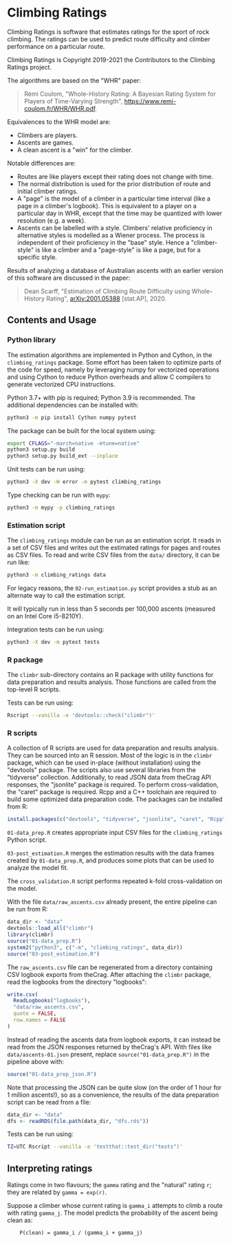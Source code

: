 # Climbing Ratings

Climbing Ratings is software that estimates ratings for the sport of rock climbing.  The ratings can be used to predict route difficulty and climber performance on a particular route.

Climbing Ratings is Copyright 2019-2021 the Contributors to the Climbing Ratings project.

The algorithms are based on the "WHR" paper:

> Rémi Coulom, "Whole-History Rating: A Bayesian Rating System for Players of Time-Varying Strength", <https://www.remi-coulom.fr/WHR/WHR.pdf>.

Equivalences to the WHR model are:

-   Climbers are players.
-   Ascents are games.
-   A clean ascent is a "win" for the climber.

Notable differences are:

-   Routes are like players except their rating does not change with time.
-   The normal distribution is used for the prior distribution of route and initial climber ratings.
-   A "page" is the model of a climber in a particular time interval (like a page in a climber's logbook).  This is equivalent to a player on a particular day in WHR, except that the time may be quantized with lower resolution (e.g. a week).
-   Ascents can be labelled with a style.  Climbers' relative proficiency in alternative styles is modelled as a Wiener process.  The process is independent of their proficiency in the "base" style.  Hence a "climber-style" is like a climber and a "page-style" is like a page, but for a specific style.

Results of analyzing a database of Australian ascents with an earlier version of this software are discussed in the paper:

> Dean Scarff, "Estimation of Climbing Route Difficulty using Whole-History Rating", [arXiv:2001.05388](https://arxiv.org/abs/2001.05388) [stat.AP], 2020.

## Contents and Usage

### Python library

The estimation algorithms are implemented in Python and Cython, in the `climbing_ratings` package.  Some effort has been taken to optimize parts of the code for speed, namely by leveraging numpy for vectorized operations and using Cython to reduce Python overheads and allow C compilers to generate vectorized CPU instructions.

Python 3.7+ with pip is required; Python 3.9 is recommended.  The additional dependencies can be installed with:

```sh
python3 -m pip install Cython numpy pytest
```

The package can be built for the local system using:

```sh
export CFLAGS="-march=native -mtune=native"
python3 setup.py build
python3 setup.py build_ext --inplace
```

Unit tests can be run using:

```sh
python3 -X dev -W error -m pytest climbing_ratings
```

Type checking can be run with `mypy`:

```sh
python3 -m mypy -p climbing_ratings
```

### Estimation script

The `climbing_ratings` module can be run as an estimation script.  It reads in a set of CSV files and writes out the estimated ratings for pages and routes as CSV files.  To read and write CSV files from the `data/` directory, it can be run like:

```sh
python3 -m climbing_ratings data
```

For legacy reasons, the `02-run_estimation.py` script provides a stub as an alternate way to call the estimation script.

It will typically run in less than 5 seconds per 100,000 ascents (measured on an Intel Core i5-8210Y).

Integration tests can be run using:

```sh
python3 -X dev -m pytest tests
```

### R package

The `climbr` sub-directory contains an R package with utility functions for data preparation and results analysis.  Those functions are called from the top-level R scripts.

Tests can be run using:

```sh
Rscript --vanilla -e 'devtools::check("climbr")'
```

### R scripts

A collection of R scripts are used for data preparation and results analysis.  They can be sourced into an R session.  Most of the logic is in the `climbr` package, which can be used in-place (without installation) using the "devtools" package.  The scripts also use several libraries from the "tidyverse" collection.  Additionally, to read JSON data from theCrag API responses, the "jsonlite" package is required.  To perform cross-validation, the "caret" package is required.  Rcpp and a C++ toolchain are required to build some optimized data preparation code.  The packages can be installed from R:

```R
install.packages(c("devtools", "tidyverse", "jsonlite", "caret", "Rcpp"))
```

`01-data_prep.R` creates appropriate input CSV files for the `climbing_ratings` Python script.

`03-post_estimation.R` merges the estimation results with the data frames created by `01-data_prep.R`, and produces some plots that can be used to analyze the model fit.

The `cross_validation.R` script performs repeated k-fold cross-validation on the model.

With the file `data/raw_ascents.csv` already present, the entire pipeline can be run from R:

```R
data_dir <- "data"
devtools::load_all("climbr")
library(climbr)
source("01-data_prep.R")
system2("python3", c("-m", "climbing_ratings", data_dir))
source("03-post_estimation.R")
```

The `raw_ascents.csv` file can be regenerated from a directory containing CSV logbook exports from theCrag.  After attaching the `climbr` package, read the logbooks from the directory "logbooks":

```R
write.csv(
  ReadLogbooks("logbooks"),
  "data/raw_ascents.csv",
  quote = FALSE,
  row.names = FALSE
)
```

Instead of reading the ascents data from logbook exports, it can instead be read from the JSON responses returned by theCrag's API.  With files like `data/ascents-01.json` present, replace `source("01-data_prep.R")` in the pipeline above with:

```R
source("01-data_prep_json.R")
```

Note that processing the JSON can be quite slow (on the order of 1 hour for 1 million ascents!), so as a convenience, the results of the data preparation script can be read from a file:

```R
data_dir <- "data"
dfs <- readRDS(file.path(data_dir, "dfs.rds"))
```

Tests can be run using:

```sh
TZ=UTC Rscript --vanilla -e 'testthat::test_dir("tests")'
```

## Interpreting ratings

Ratings come in two flavours; the `gamma` rating and the "natural" rating `r`; they are related by `gamma = exp(r)`.

Suppose a climber whose current rating is `gamma_i` attempts to climb a route with rating `gamma_j`.  The model predicts the probability of the ascent being clean as:

```
    P(clean) = gamma_i / (gamma_i + gamma_j)
```
